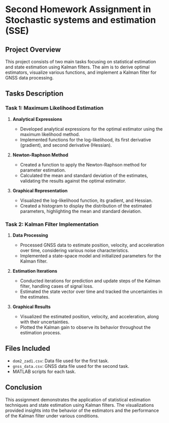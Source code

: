 # Second Homework Assignment in Stochastic systems and estimation (SSE)
 

## Project Overview

This project consists of two main tasks focusing on statistical estimation and state estimation using Kalman filters. The aim is to derive optimal estimators, visualize various functions, and implement a Kalman filter for GNSS data processing.

## Tasks Description

### Task 1: Maximum Likelihood Estimation

1. **Analytical Expressions**  
   - Developed analytical expressions for the optimal estimator using the maximum likelihood method.
   - Implemented functions for the log-likelihood, its first derivative (gradient), and second derivative (Hessian).

2. **Newton-Raphson Method**  
   - Created a function to apply the Newton-Raphson method for parameter estimation.
   - Calculated the mean and standard deviation of the estimates, validating the results against the optimal estimator.

3. **Graphical Representation**  
   - Visualized the log-likelihood function, its gradient, and Hessian.
   - Created a histogram to display the distribution of the estimated parameters, highlighting the mean and standard deviation.

### Task 2: Kalman Filter Implementation

1. **Data Processing**  
   - Processed GNSS data to estimate position, velocity, and acceleration over time, considering various noise characteristics.
   - Implemented a state-space model and initialized parameters for the Kalman filter.

2. **Estimation Iterations**  
   - Conducted iterations for prediction and update steps of the Kalman filter, handling cases of signal loss.
   - Estimated the state vector over time and tracked the uncertainties in the estimates.

3. **Graphical Results**  
   - Visualized the estimated position, velocity, and acceleration, along with their uncertainties.
   - Plotted the Kalman gain to observe its behavior throughout the estimation process.

## Files Included

- `dom2_zad1.csv`: Data file used for the first task.
- `gnss_data.csv`: GNSS data file used for the second task.
- MATLAB scripts for each task.

## Conclusion

This assignment demonstrates the application of statistical estimation techniques and state estimation using Kalman filters. The visualizations provided insights into the behavior of the estimators and the performance of the Kalman filter under various conditions.
